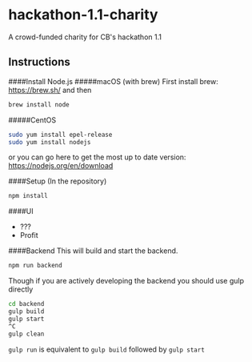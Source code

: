 # hackathon-1.1-charity
A crowd-funded charity for CB's hackathon 1.1

## Instructions
####Install Node.js
#####macOS (with brew)
First install brew: https://brew.sh/ and then
```bash
brew install node
```
#####CentOS
```bash
sudo yum install epel-release
sudo yum install nodejs
```
or you can go here to get the most up to date version: https://nodejs.org/en/download


####Setup
(In the repository)
```bash
npm install
```
####UI
- ???
- Profit

####Backend
This will build and start the backend.
```bash
npm run backend
```

Though if you are actively developing the backend you should use gulp directly
```bash
cd backend
gulp build
gulp start
^C
gulp clean
```

`gulp run` is equivalent to `gulp build` followed by `gulp start`